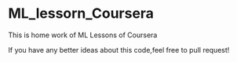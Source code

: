 # ML_lessorn_Coursera
This is home work of ML Lessons of Coursera

If you have any better ideas about this code,feel free to pull request!
